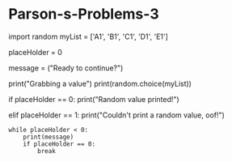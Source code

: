 # Parson-s-Problems-3
import random
myList = ['A1', 'B1', 'C1', 'D1', 'E1']

placeHolder = 0

message = ("Ready to continue?")

print("Grabbing a value")
print(random.choice(myList))

if placeHolder == 0:
    print("Random value printed!")

elif placeHolder == 1:
    print("Couldn't print a random value, oof!")

    while placeHolder < 0:
        print(message)
        if placeHolder == 0:
            break
        
        

